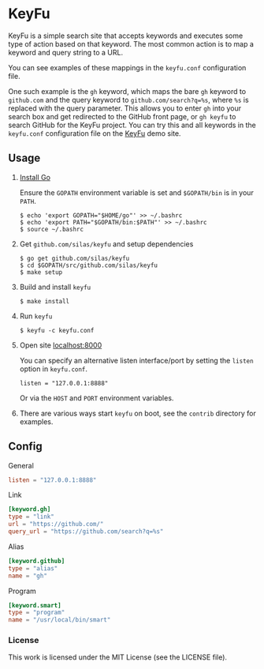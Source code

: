 # KeyFu

KeyFu is a simple search site that accepts keywords and executes some type of
action based on that keyword. The most common action is to map a keyword and
query string to a URL.

You can see examples of these mappings in the `keyfu.conf` configuration file.

One such example is the `gh` keyword, which maps the bare `gh` keyword to
`github.com` and the query keyword to `github.com/search?q=%s`, where `%s` is
replaced with the query parameter. This allows you to enter `gh` into your
search box and get redirected to the GitHub front page, or `gh keyfu` to search
GitHub for the KeyFu project. You can try this and all keywords in the
`keyfu.conf` configuration file on the [KeyFu][keyfu] demo site.

## Usage

 1. [Install Go][go-install]

    Ensure the `GOPATH` environment variable is set and `$GOPATH/bin` is in your `PATH`.

    ``` console
    $ echo 'export GOPATH="$HOME/go"' >> ~/.bashrc
    $ echo 'export PATH="$GOPATH/bin:$PATH"' >> ~/.bashrc
    $ source ~/.bashrc
    ```

 1. Get `github.com/silas/keyfu` and setup dependencies

    ``` console
    $ go get github.com/silas/keyfu
    $ cd $GOPATH/src/github.com/silas/keyfu
    $ make setup
    ```

 1. Build and install `keyfu`

    ``` console
    $ make install
    ```

 1. Run `keyfu`

    ``` console
    $ keyfu -c keyfu.conf
    ```

 1. Open site [localhost:8000](http://localhost:8000/)

    You can specify an alternative listen interface/port by setting the `listen` option in `keyfu.conf`.

    ```
    listen = "127.0.0.1:8888"
    ```

    Or via the `HOST` and `PORT` environment variables.

 1. There are various ways start `keyfu` on boot, see the `contrib` directory for examples.

## Config

General

``` toml
listen = "127.0.0.1:8888"
```

Link

``` toml
[keyword.gh]
type = "link"
url = "https://github.com/"
query_url = "https://github.com/search?q=%s"
```

Alias

``` toml
[keyword.github]
type = "alias"
name = "gh"
```

Program

``` toml
[keyword.smart]
type = "program"
name = "/usr/local/bin/smart"
```

### License

This work is licensed under the MIT License (see the LICENSE file).

[keyfu]: http://www.keyfu.com/
[go-install]: http://golang.org/doc/install
